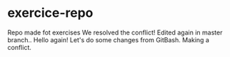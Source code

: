 # exercice-repo
Repo made fot exercises
We resolved the conflict!
Edited again in master branch..
Hello again!
Let's do some changes from GitBash.
Making a conflict.